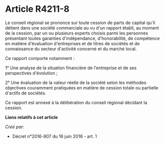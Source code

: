 # Article R4211-8

Le conseil régional se prononce sur toute cession de parts de capital qu'il détient dans une société commerciale au vu d'un
rapport établi, au moment de la cession, par un ou plusieurs experts choisis parmi les personnes présentant toutes garanties
d'indépendance, d'honorabilité, de compétence en matière d'évaluation d'entreprises et de titres de sociétés et de
connaissance du secteur d'activité concerné et du marché local.

Ce rapport comporte notamment :

1° Une analyse de la situation financière de l'entreprise et de ses perspectives d'évolution ;

2° Une évaluation de la valeur réelle de la société selon les méthodes objectives couramment pratiquées en matière de cession
totale ou partielle d'actifs de sociétés.

Ce rapport est annexé à la délibération du conseil régional décidant la cession.

**Liens relatifs à cet article**

_Créé par_:

  - Décret n°2016-807 du 16 juin 2016 - art. 1
